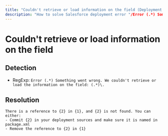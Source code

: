 ```yaml
---
title: "Couldn't retrieve or load information on the field (Deployment assistant)"
description: "How to solve Salesforce deployment error "/Error (.*) Something went wrong. We couldn't retrieve or load the information on the field: (.*)\.""
---
```

<!-- markdownlint-disable MD013 -->
# Couldn't retrieve or load information on the field

## Detection

- RegExp: `Error (.*) Something went wrong. We couldn't retrieve or load the information on the field: (.*)\.`

## Resolution

```shell
There is a reference to {2} in {1}, and {2} is not found. You can either:
- Commit {2} in your deployment sources and make sure it is named in package.xml
- Remove the reference to {2} in {1}

```
